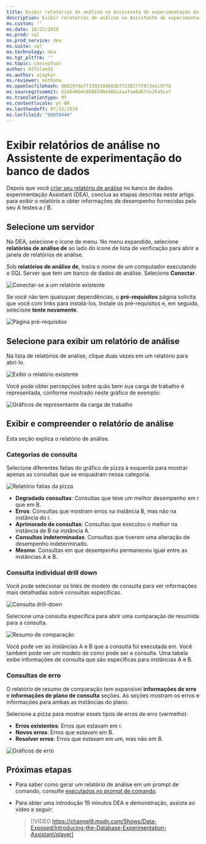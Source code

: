 ```yaml
---
title: Exibir relatórios de análise no Assistente de experimentação do banco de dados para atualizações do SQL Server
description: Exibir relatórios de análise no Assistente de experimentação do banco de dados
ms.custom: ''
ms.date: 10/22/2018
ms.prod: sql
ms.prod_service: dea
ms.suite: sql
ms.technology: dea
ms.tgt_pltfrm: ''
ms.topic: conceptual
author: HJToland3
ms.author: ajaykar
ms.reviewer: mathoma
ms.openlocfilehash: 066297daff3393304b83b77238277f873e1c97fb
ms.sourcegitcommit: b2464064c0566590e486a3aafae6d67ce2645cef
ms.translationtype: MT
ms.contentlocale: pt-BR
ms.lasthandoff: 07/15/2019
ms.locfileid: "68050448"
---
```

# <a name="view-analysis-reports-in-database-experimentation-assistant"></a>Exibir relatórios de análise no Assistente de experimentação do banco de dados

Depois que você [criar seu relatório de análise](database-experimentation-assistant-create-report.md) no banco de dados experimentação Assistant (DEA), conclua as etapas descritas neste artigo para exibir o relatório e obter informações de desempenho fornecidas pelo seu A testes a / B.

## <a name="select-a-server"></a>Selecione um servidor

No DEA, selecione o ícone de menu. No menu expandido, selecione **relatórios de análise de** ao lado do ícone de lista de verificação para abrir a janela de relatórios de análise.

Sob **relatórios de análise de**, insira o nome de um computador executando o SQL Server que tem um banco de dados de análise. Selecione **Conectar**. 

![Conectar-se a um relatório existente](./media/database-experimentation-assistant-view-report/dea-view-report-connect.png)

Se você não tem quaisquer dependências, o **pré-requisitos** página solicita que você com links para instalá-los. Instale os pré-requisitos e, em seguida, selecione **tente novamente**.

![Página pré-requisitos](./media/database-experimentation-assistant-view-report/dea-view-report-prereq.png)

## <a name="select-an-analysis-report-to-view"></a>Selecione para exibir um relatório de análise

Na lista de relatórios de análise, clique duas vezes em um relatório para abri-lo.

![Exibir o relatório existente](./media/database-experimentation-assistant-view-report/dea-view-report-view-existing.png)

Você pode obter percepções sobre quão bem sua carga de trabalho é representada, conforme mostrado neste gráfico de exemplo:

![Gráficos de representante da carga de trabalho](./media/database-experimentation-assistant-view-report/dea-view-report-workload-compare.png)

## <a name="view-and-understand-the-analysis-report"></a>Exibir e compreender o relatório de análise

Esta seção explica o relatório de análise.

### <a name="query-categories"></a>Categorias de consulta

Selecione diferentes fatias do gráfico de pizza à esquerda para mostrar apenas as consultas que se enquadram nessa categoria.

![Relatório fatias da pizza](./media/database-experimentation-assistant-view-report/dea-view-report-pie-slices.png)

- **Degradado consultas**: Consultas que teve um melhor desempenho em r que em B.  
- **Erros**: Consultas que mostram erros na instância B, mas não na instância do r.  
- **Aprimorado de consultas**: Consultas que executou o melhor na instância de B na instância A.  
- **Consultas indeterminadas**: Consultas que tiveram uma alteração de desempenho indeterminado.  
- **Mesmo**: Consultas em que desempenho permaneceu igual entre as instâncias A e B.

### <a name="individual-query-drill-down"></a>Consulta individual drill down

Você pode selecionar os links de modelo de consulta para ver informações mais detalhadas sobre consultas específicas.

![Consulta drill-down](./media/database-experimentation-assistant-view-report/dea-view-report-drilldown.png)

Selecione uma consulta específica para abrir uma comparação de resumida para a consulta.

![Resumo de comparação](./media/database-experimentation-assistant-view-report/dea-view-report-comparison-summary.png)

Você pode ver as instâncias A e B que a consulta foi executada em. Você também pode ver um modelo de como pode ser a consulta. Uma tabela exibe informações de consulta que são específicas para instâncias A e B.

### <a name="error-queries"></a>Consultas de erro

O relatório de resumo de comparação tem expansível **informações de erro** e **informações de plano de consulta** seções. As seções mostram os erros e informações para ambas as instâncias do plano.

Selecione a pizza para mostrar esses tipos de erros de erro (vermelho):
- **Erros existentes**: Erros que estavam em r.
- **Novos erros**: Erros que estavam em B.
- **Resolver erros**: Erros que estavam em um, mas não em B.

![Gráficos de erro](./media/database-experimentation-assistant-view-report/dea-view-report-error-charts.png)

## <a name="next-steps"></a>Próximas etapas

- Para saber como gerar um relatório de análise em um prompt de comando, consulte [executados no prompt de comando](database-experimentation-assistant-run-command-prompt.md).

- Para obter uma introdução 19 minutos DEA e demonstração, assista ao vídeo a seguir:

  > [!VIDEO https://channel9.msdn.com/Shows/Data-Exposed/Introducing-the-Database-Experimentation-Assistant/player]
